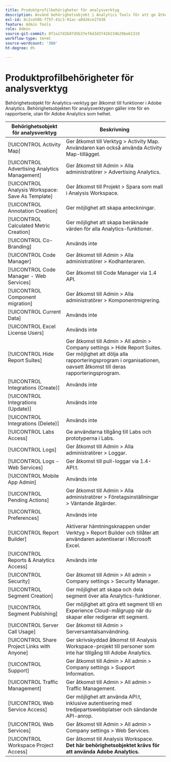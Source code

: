 ```yaml
---
title: Produktprofilbehörigheter för analysverktyg
description: Använd behörighetsobjekt i Analytics Tools för att ge åtkomst till funktioner i Adobe Analytics.
exl-id: 8c2ce50b-f75f-41c3-91ac-a0426ce27438
feature: Admin Tools
role: Admin
source-git-commit: 8f1a17d2b07d5b37ef6d3d3f426234b29be61319
workflow-type: tm+mt
source-wordcount: '360'
ht-degree: 0%

---
```


# Produktprofilbehörigheter för analysverktyg

Behörighetsobjekt för Analytics-verktyg ger åtkomst till funktioner i Adobe Analytics. Behörighetsobjekten för analysverktygen gäller inte för en rapportserie, utan för Adobe Analytics som helhet.

| Behörighetsobjekt för analysverktyg | Beskrivning |
|----|----|
| [!UICONTROL Activity Map] | Ger åtkomst till Verktyg > Activity Map. Användaren kan också använda Activity Map-tillägget. |
| [!UICONTROL Advertising Analytics Management] | Ger åtkomst till Admin > Alla administratörer > Advertising Analytics. |
| [!UICONTROL Analysis Workspace: Save As Template] | Ger åtkomst till Projekt > Spara som mall i Analysis Workspace. |
| [!UICONTROL Annotation Creation] | Ger möjlighet att skapa anteckningar. |
| [!UICONTROL Calculated Metric Creation] | Ger möjlighet att skapa beräknade värden för alla Analytics-funktioner. |
| [!UICONTROL Co-Branding] | Används inte |
| [!UICONTROL Code Manager] | Ger åtkomst till Admin > Alla administratörer > Kodhanteraren. |
| [!UICONTROL Code Manager - Web Services] | Ger åtkomst till Code Manager via 1.4 API. |
| [!UICONTROL Component migration] | Ger åtkomst till Admin > Alla administratörer > Komponentmigrering. |
| [!UICONTROL Current Data] | Används inte |
| [!UICONTROL Excel License Users] | Används inte |
| [!UICONTROL Hide Report Suites] | Ger åtkomst till Admin > All admin > Company settings > Hide Report Suites. Ger möjlighet att dölja alla rapporteringsprogram i organisationen, oavsett åtkomst till deras rapporteringsprogram. |
| [!UICONTROL Integrations (Create)] | Används inte |
| [!UICONTROL Integrations (Update)] | Används inte |
| [!UICONTROL Integrations (Delete)] | Används inte |
| [!UICONTROL Labs Access] | Ge användarna tillgång till Labs och prototyperna i Labs. |
| [!UICONTROL Logs] | Ger åtkomst till Admin > Alla administratörer > Loggar. |
| [!UICONTROL Logs - Web Services] | Ger åtkomst till pull-loggar via 1.4-API:t. |
| [!UICONTROL Mobile App Admin] | Används inte |
| [!UICONTROL Pending Actions] | Ger åtkomst till Admin > Alla administratörer > Företagsinställningar > Väntande åtgärder. |
| [!UICONTROL Preferences] | Används inte |
| [!UICONTROL Report Builder] | Aktiverar hämtningsknappen under Verktyg > Report Builder och tillåter att användaren autentiserar i Microsoft Excel. |
| [!UICONTROL Reports & Analytics Access] | Används inte |
| [!UICONTROL Security] | Ger åtkomst till Admin > All admin > Company settings > Security Manager. |
| [!UICONTROL Segment Creation] | Ger möjlighet att skapa och dela segment över alla Analytics-funktioner. |
| [!UICONTROL Segment Publishing] | Ger möjlighet att göra ett segment till en Experience Cloud-målgrupp när du skapar eller redigerar ett segment. |
| [!UICONTROL Server Call Usage] | Ger åtkomst till Admin > Serversamtalsanvändning. |
| [!UICONTROL Share Project Links with Anyone] | Ger skrivskyddad åtkomst till Analysis Workspace-projekt till personer som inte har tillgång till Adobe Analytics. |
| [!UICONTROL Support] | Ger åtkomst till Admin > All admin > Company settings > Support Information. |
| [!UICONTROL Traffic Management] | Ger åtkomst till Admin > All admin > Traffic Management. |
| [!UICONTROL Web Service Access] | Ger möjlighet att använda API:t, inklusive autentisering med tredjepartswebbplatser och sändande API-anrop. |
| [!UICONTROL Web Services] | Ger åtkomst till Admin > All admin > Company settings > Web Services. |
| [!UICONTROL Workspace Project Access] | Ger åtkomst till Analysis Workspace. **Det här behörighetsobjektet krävs för att använda Adobe Analytics.** |
